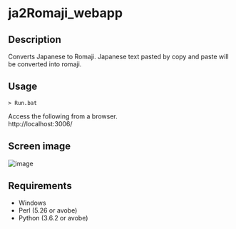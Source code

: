 # ja2Romaji_webapp 

## Description  
Converts Japanese to Romaji. Japanese text pasted by copy and paste will be converted into romaji.    
  
## Usage
```
> Run.bat
```

Access the following from a browser.</br>
http://localhost:3006/

## Screen image  
![image](https://user-images.githubusercontent.com/10069642/83610184-100cdd00-a5ba-11ea-898a-82aaba8fc1d8.png)

## Requirements
- Windows
- Perl (5.26 or avobe)
- Python (3.6.2 or avobe)
